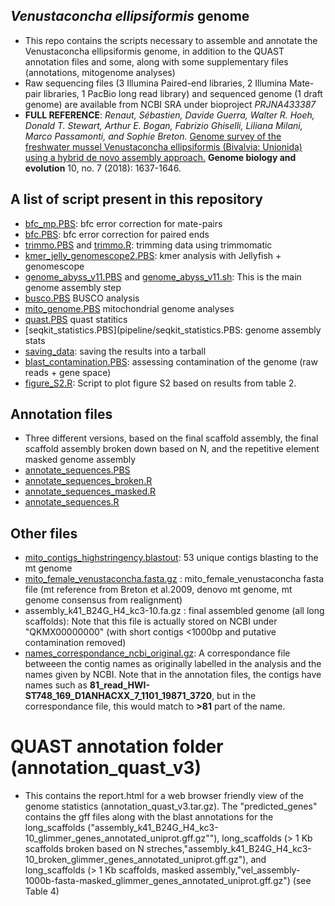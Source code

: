 ## *Venustaconcha ellipsiformis* genome
* This repo contains the scripts necessary to assemble and annotate the Venustaconcha ellipsiformis genome, in addition to the QUAST annotation files and some, along with some supplementary files (annotations, mitogenome analyses)  
* Raw sequencing files (3 Illumina Paired-end libraries, 2 Illumina Mate-pair libraries, 1 PacBio long read library) and sequenced genome (1 draft genome) are available from NCBI SRA under bioproject *PRJNA433387*   
* **FULL REFERENCE**: *Renaut, Sébastien, Davide Guerra, Walter R. Hoeh, Donald T. Stewart, Arthur E. Bogan, Fabrizio Ghiselli, Liliana Milani, Marco Passamonti, and Sophie Breton.* [Genome survey of the freshwater mussel Venustaconcha ellipsiformis (Bivalvia: Unionida) using a hybrid de novo assembly approach.](https://academic.oup.com/gbe/article/10/7/1637/5034436) **Genome biology and evolution** 10, no. 7 (2018): 1637-1646.

## A list of script present in this repository
* [bfc_mp.PBS](pipeline/bfc_mp.PBS): bfc error correction for mate-pairs  
* [bfc.PBS](pipeline/bfc.PBS): bfc error correction for paired ends  
* [trimmo.PBS](pipeline/trimmo.PBS) and [trimmo.R](pipeline/trimmo.R): trimming data using trimmomatic  
* [kmer_jelly_genomescope2.PBS](pipeline/kmer_jelly_genomescope2.PBS): kmer analysis with Jellyfish + genomescope  
* [genome_abyss_v11.PBS](pipeline/genome_abyss_v11.PBS) and [genome_abyss_v11.sh](pipeline/genome_abyss_v11.sh): This is the main genome assembly step  
* [busco.PBS](pipeline/busco.PBS) BUSCO analysis  
* [mito_genome.PBS](pipeline/mito_genome.PBS) mitochondrial genome analyses  
* [quast.PBS](pipeline/quast.PBS) quast statitics  
* [seqkit_statistics.PBS](pipeline/seqkit_statistics.PBS: genome assembly stats  
* [saving_data](pipeline/saving_data): saving the results into a tarball  
* [blast_contamination.PBS](pipeline/blast_contamination.PBS):  assessing contamination of the genome (raw reads + gene space)
* [figure_S2.R](pipeline/figure_S2.R): Script to plot figure S2 based on results from table 2.  


## Annotation files
* Three different versions, based on the final scaffold assembly, the final scaffold assembly broken down based on N, and the repetitive element masked genome assembly  
* [annotate_sequences.PBS](pipeline/annotate_sequences.PBS)
* [annotate_sequences_broken.R](pipeline/annotate_sequences_broken.R)
* [annotate_sequences_masked.R](pipeline/annotate_sequences_masked.R)
* [annotate_sequences.R](pipeline/annotate_sequences.R)


## Other files
* [mito_contigs_highstringency.blastout](mito_contigs_highstringency.blastout): 53 unique contigs blasting to the mt genome  
* [mito_female_venustaconcha.fasta.gz](mito_female_venustaconcha.fasta.gz) : mito_female_venustaconcha fasta file (mt reference from Breton et al.2009, denovo mt genome, mt genome consensus from realignment)  
* assembly_k41_B24G_H4_kc3-10.fa.gz : final assembled genome (all long scaffolds): Note that this file is actually stored on NCBI under "QKMX00000000" (with short contigs <1000bp and putative contamination removed)  
* [names_correspondance_ncbi_original.gz](names_correspondance_ncbi_original.gz): A correspondance file betweeen the contig names as originally labelled in the analysis and the names given by NCBI. Note that in the annotation files, the contigs have names such as **81_read_HWI-ST748_169_D1ANHACXX_7_1101_19871_3720**, but in the correspondance file, this would match to **>81** part of the name.


# QUAST annotation folder (annotation_quast_v3)
* This contains the report.html for a web browser friendly view of the genome statistics (annotation_quast_v3.tar.gz). The "predicted_genes" contains the gff files along with the blast annotations for the long_scaffolds ("assembly_k41_B24G_H4_kc3-10_glimmer_genes_annotated_uniprot.gff.gz""),	long_scaffolds (> 1 Kb scaffolds broken based on N streches,"assembly_k41_B24G_H4_kc3-10_broken_glimmer_genes_annotated_uniprot.gff.gz"), and long_scaffolds (> 1 Kb scaffolds, masked assembly,"vel_assembly-1000b-fasta-masked_glimmer_genes_annotated_uniprot.gff.gz") (see Table 4)


